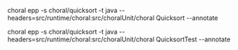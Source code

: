 choral epp -s choral/quicksort -t java --headers=src/runtime/choral:src/choralUnit/choral Quicksort --annotate

choral epp -s choral/quicksort -t java --headers=src/runtime/choral:src/choralUnit/choral QuicksortTest --annotate
